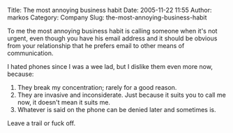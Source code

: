 Title: The most annoying business habit
Date: 2005-11-22 11:55
Author: markos
Category: Company
Slug: the-most-annoying-business-habit

To me the most annoying business habit is calling someone when it's not
urgent, even though you have his email address and it should be obvious
from your relationship that he prefers email to other means of
communication.

I hated phones since I was a wee lad, but I dislike them even more now,
because:

1.  They break my concentration; rarely for a good reason.
2.  They are invasive and inconsiderate. Just because it suits you to
    call me now, it doesn't mean it suits me.
3.  Whatever is said on the phone can be denied later and sometimes is.

Leave a trail or fuck off.

